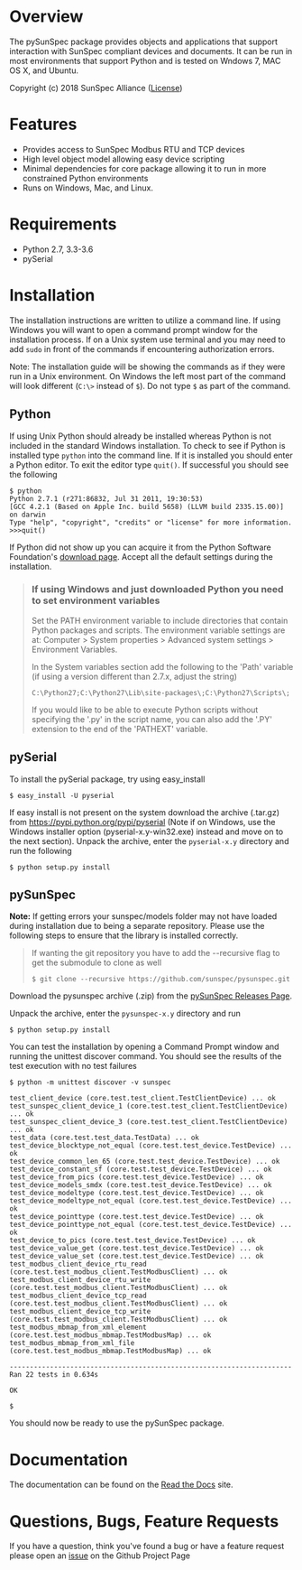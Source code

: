 # Overview

The pySunSpec package provides objects and applications that support
interaction with SunSpec compliant devices and documents.  It can be run in
most environments that support Python and is tested on Wndows 7, MAC OS X, and
Ubuntu.

Copyright (c) 2018 SunSpec Alliance
([License](https://github.com/sunspec/pysunspec/blob/master/LICENSE))


# Features
- Provides access to SunSpec Modbus RTU and TCP devices
- High level object model allowing easy device scripting
- Minimal dependencies for core package allowing it to run in more constrained
  Python environments
- Runs on Windows, Mac, and Linux.


# Requirements
- Python 2.7, 3.3-3.6
- pySerial


# Installation

The installation instructions are written to utilize a command line. If using
Windows you will want to open a command prompt window for the installation
process. If on a Unix system use terminal and you may need to add `sudo` in
front of the commands if encountering authorization errors.

Note: The installation guide will be showing the commands as if they were run
in a Unix environment. On Windows the left most part of the command will look
different (`C:\>` instead of `$`). Do not type `$` as part of the command.

## Python

If using Unix Python should already be installed whereas Python is not included
in the standard Windows installation. To check to see if Python is installed
type `python` into the command line. If it is installed you should enter a
Python editor. To exit the editor type `quit()`. If successful you should see
the following

```
$ python
Python 2.7.1 (r271:86832, Jul 31 2011, 19:30:53) 
[GCC 4.2.1 (Based on Apple Inc. build 5658) (LLVM build 2335.15.00)] on darwin
Type "help", "copyright", "credits" or "license" for more information.
>>>quit()
```

If Python did not show up you can acquire it from the Python Software
Foundation's [download page](http://www.python.org/download). Accept all the
default settings during the installation.

> ### If using Windows and just downloaded Python you need to set environment variables
> 
> Set the PATH environment variable to include directories that contain Python
> packages and scripts. The environment variable settings are at: Computer >
> System properties > Advanced system settings > Environment Variables.
> 
> In the System variables section add the following to the 'Path' variable (if
> using a version different than 2.7.x, adjust the string)
> 
> ```
> C:\Python27;C:\Python27\Lib\site-packages\;C:\Python27\Scripts\;
> ```
> 
> If you would like to be able to execute Python scripts without specifying the
> '.py' in the script name, you can also add the '.PY' extension to the end of
> the 'PATHEXT' variable.


## pySerial

To install the pySerial package, try using easy_install

```
$ easy_install -U pyserial
```

If easy install is not present on the system download the archive (.tar.gz)
from https://pypi.python.org/pypi/pyserial (Note if on Windows, use the
Windows installer option (pyserial-x.y-win32.exe) instead and move on to the
next section).  Unpack the archive, enter the ``pyserial-x.y`` directory and
run the following 

```
$ python setup.py install
```

## pySunSpec

**Note:** If getting errors your sunspec/models folder may not have loaded
during installation due to being a separate repository. Please use the
following steps to ensure that the library is installed correctly.

>If wanting the git repository you have to add the --recursive flag to get the
>submodule to clone as well
>
>```
>$ git clone --recursive https://github.com/sunspec/pysunspec.git
>```

Download the pysunspec archive (.zip) from the [pySunSpec Releases
Page](https://github.com/sunspec/pysunspec/releases).

Unpack the archive, enter the ``pysunspec-x.y`` directory and run

```
$ python setup.py install
```

You can test the installation by opening a Command Prompt window and running
the unittest discover command. You should see the results of the test execution
with no test failures

```
$ python -m unittest discover -v sunspec

test_client_device (core.test.test_client.TestClientDevice) ... ok
test_sunspec_client_device_1 (core.test.test_client.TestClientDevice) ... ok
test_sunspec_client_device_3 (core.test.test_client.TestClientDevice) ... ok
test_data (core.test.test_data.TestData) ... ok
test_device_blocktype_not_equal (core.test.test_device.TestDevice) ... ok
test_device_common_len_65 (core.test.test_device.TestDevice) ... ok
test_device_constant_sf (core.test.test_device.TestDevice) ... ok
test_device_from_pics (core.test.test_device.TestDevice) ... ok
test_device_models_smdx (core.test.test_device.TestDevice) ... ok
test_device_modeltype (core.test.test_device.TestDevice) ... ok
test_device_modeltype_not_equal (core.test.test_device.TestDevice) ... ok
test_device_pointtype (core.test.test_device.TestDevice) ... ok
test_device_pointtype_not_equal (core.test.test_device.TestDevice) ... ok
test_device_to_pics (core.test.test_device.TestDevice) ... ok
test_device_value_get (core.test.test_device.TestDevice) ... ok
test_device_value_set (core.test.test_device.TestDevice) ... ok
test_modbus_client_device_rtu_read (core.test.test_modbus_client.TestModbusClient) ... ok
test_modbus_client_device_rtu_write (core.test.test_modbus_client.TestModbusClient) ... ok
test_modbus_client_device_tcp_read (core.test.test_modbus_client.TestModbusClient) ... ok
test_modbus_client_device_tcp_write (core.test.test_modbus_client.TestModbusClient) ... ok
test_modbus_mbmap_from_xml_element (core.test.test_modbus_mbmap.TestModbusMap) ... ok
test_modbus_mbmap_from_xml_file (core.test.test_modbus_mbmap.TestModbusMap) ... ok

----------------------------------------------------------------------
Ran 22 tests in 0.634s

OK

$
```

You should now be ready to use the pySunSpec package.


# Documentation

The documentation can be found on the [Read the
Docs](https://pysunspec.readthedocs.io/en/latest/) site.


# Questions, Bugs, Feature Requests

If you have a question, think you've found a bug or have a feature request
please open an [issue](https://github.com/sunspec/pysunspec/issues) on the
Github Project Page
